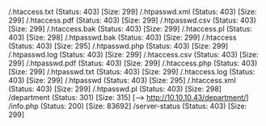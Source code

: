 /.htaccess.txt        (Status: 403) [Size: 299]
/.htpasswd.xml        (Status: 403) [Size: 299]
/.htaccess.pdf        (Status: 403) [Size: 299]
/.htpasswd.csv        (Status: 403) [Size: 299]
/.htaccess.bak        (Status: 403) [Size: 299]
/.htaccess.pl         (Status: 403) [Size: 298]
/.htpasswd.bak        (Status: 403) [Size: 299]
/.htaccess            (Status: 403) [Size: 295]
/.htpasswd.php        (Status: 403) [Size: 299]
/.htpasswd.log        (Status: 403) [Size: 299]
/.htaccess.csv        (Status: 403) [Size: 299]
/.htpasswd.pdf        (Status: 403) [Size: 299]
/.htaccess.php        (Status: 403) [Size: 299]
/.htpasswd.txt        (Status: 403) [Size: 299]
/.htaccess.log        (Status: 403) [Size: 299]
/.htpasswd            (Status: 403) [Size: 295]
/.htaccess.xml        (Status: 403) [Size: 299]
/.htpasswd.pl         (Status: 403) [Size: 298]
/department           (Status: 301) [Size: 315] [--> http://10.10.10.43/department/]
/info.php             (Status: 200) [Size: 83692]
/server-status        (Status: 403) [Size: 299]
